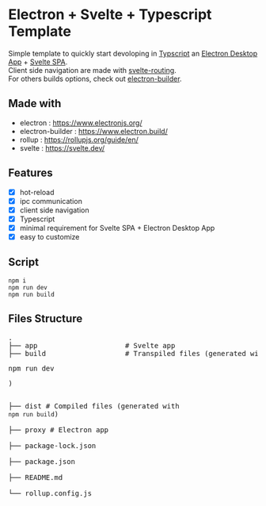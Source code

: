 # Electron + Svelte + Typescript Template

Simple template to quickly start devoloping in [Typscript](https://www.typescriptlang.org/) an
[Electron Desktop App](https://www.electronjs.org/) + [Svelte SPA](https://svelte.dev/).  
Client side navigation are made with [svelte-routing](https://github.com/EmilTholin/svelte-routing).  
For others builds options, check out [electron-builder](https://www.electron.build/).

## Made with

- electron : https://www.electronjs.org/
- electron-builder : https://www.electron.build/
- rollup : https://rollupjs.org/guide/en/
- svelte : https://svelte.dev/

## Features

- [x] hot-reload
- [x] ipc communication
- [x] client side navigation
- [x] Typescript
- [x] minimal requirement for Svelte SPA + Electron Desktop App
- [x] easy to customize

## Script

```
npm i
npm run dev
npm run build
```

## Files Structure

<pre>
.   
├── app                     # Svelte app    
├── build                   # Transpiled files (generated with <pre>npm run dev</pre>)   
├── dist                    # Compiled files (generated with `npm run build`)      
├── proxy                   # Electron app   
├── package-lock.json                      
├── package.json                      
├── README.md                      
└── rollup.config.js   
</pre>
